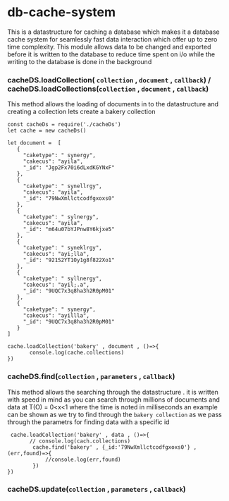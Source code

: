 # db-cache-system
This is a datastructure for caching a database which makes it a database cache system for seamlessly fast data interaction which offer up to zero time complexity. This module allows data to be changed and exported before it is written to the database to reduce time spent on i/o while the writing to the database is done in the background 

### cacheDS.loadCollection( `collection` , `document` , `callback`) / cacheDS.loadCollections(`collection` , `document` , `callback`)
This method allows the loading of documents in to the datastructure and creating a collection
lets create a bakery collection 

 ```
const cacheDs = require('./cacheDs')
let cache = new cacheDs()

let document =  [
    {
      "caketype": " synergy",
      "cakecus": "ayila",
      "_id": "Jgp2Fx70i6dLxdKGYNxF"
    },
    {
      "caketype": " synellrgy",
      "cakecus": "ayila",
      "_id": "79NwXmllctcodfgxoxs0"
    },
    {
      "caketype": " sylnergy",
      "cakecus": "ayila",
      "_id": "m64u07bYJPnw8Y6kjxe5"
    },
    {
      "caketype": " syneklrgy",
      "cakecus": "ayi;lla",
      "_id": "921S2YT1Oy1g8f822Xo1"
    },
    {
      "caketype": " syllnergy",
      "cakecus": "ayil;.a",
      "_id": "9UQC7x3q8ha3h2R0pM01"
    },
    {
      "caketype": " synergy",
      "cakecus": "ayillla",
      "_id": "9UQC7x3q8ha3h2R0pM01"
    }
 ]
 
 cache.loadCollection('bakery' , document , ()=>{
        console.log(cache.collections)
 })
 ```
 
 
### cacheDS.find(`collection` , `parameters` , `callback`)
This method allows the searching through the datastructure . it is written with speed in mind as you can search
through millions of documents and data at  T(O) = 0<x<1 where the time is noted in milliseconds 
an example can be shown as we try to find through the `bakery collection` as we pass through the parametrs for finding data with a specific id

```
 cache.loadCollection('bakery' , data , ()=>{
       // console.log(cach.collections)
        cache.find('bakery' , {_id:'79NwXmllctcodfgxoxs0'} , (err,found)=>{
            //console.log(err,found)
        })
})
```

### cacheDS.update(`collection` , `parameters` , `callback`)
